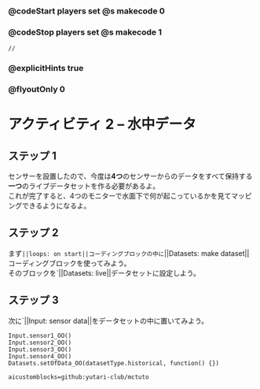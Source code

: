 ### @codeStart players set @s makecode 0
### @codeStop players set @s makecode 1

```template
//
```

### @explicitHints true
### @flyoutOnly 0

# アクティビティ 2 – 水中データ

## ステップ 1
センサーを設置したので、今度は**4つ**のセンサーからのデータをすべて保持する**一つ**のライブデータセットを作る必要があるよ。<br>
これが完了すると、4つのモニターで水面下で何が起こっているかを見てマッピングできるようになるよ。 

## ステップ 2 
まず`||loops: on start||コーディングブロックの中に`||Datasets: make dataset||コーディングブロックを使ってみよう。<br>
そのブロックを`||Datasets: live||データセットに設定しよう。

## ステップ 3
次に`||Input: sensor data||をデータセットの中に置いてみよう。

```ghost
Input.sensor1_OO()
Input.sensor2_OO()
Input.sensor3_OO()
Input.sensor4_OO()
Datasets.setOfData_OO(datasetType.historical, function() {})
```

```package
aicustomblocks=github:yutari-club/mctuto
```
